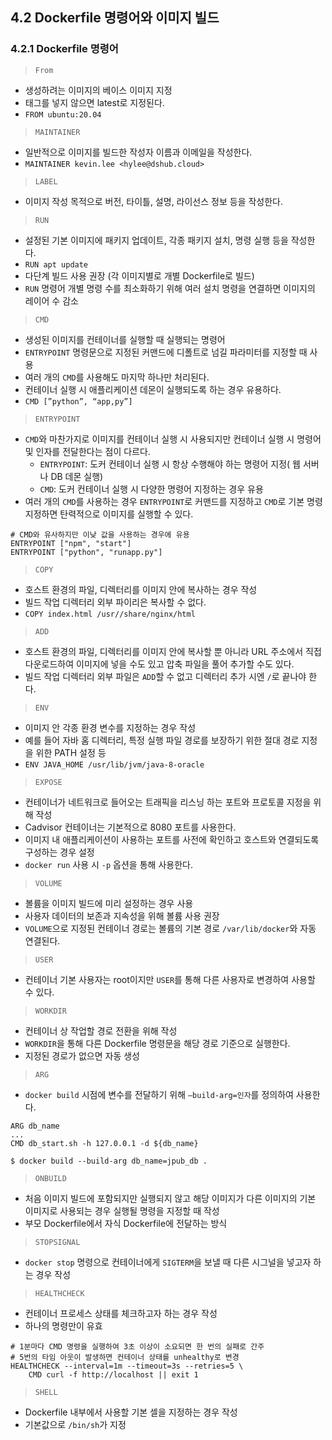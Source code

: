 ## 4.2 Dockerfile 명령어와 이미지 빌드

### 4.2.1 Dockerfile 명령어

> `From`
>
- 생성하려는 이미지의 베이스 이미지 지정
- 태그를 넣지 않으면 latest로 지정된다.
- `FROM ubuntu:20.04`

> `MAINTAINER`
>
- 일반적으로 이미지를 빌드한 작성자 이름과 이메일을 작성한다.
- `MAINTAINER kevin.lee <hylee@dshub.cloud>`

> `LABEL`
>
- 이미지 작성 목적으로 버전, 타이틀, 설명, 라이선스 정보 등을 작성한다.

> `RUN`
>
- 설정된 기본 이미지에 패키지 업데이트, 각종 패키지 설치, 명령 실행 등을 작성한다.
- `RUN apt update`
- 다단계 빌드 사용 권장 (각 이미지별로 개별 Dockerfile로 빌드)
- `RUN` 명령어 개별 명령 수를 최소화하기 위해 여러 설치 명령을 연결하면 이미지의 레이어 수 감소

> `CMD`
>
- 생성된 이미지를 컨테이너를 실행할 때 실행되는 명령어
- `ENTRYPOINT` 명령문으로 지정된 커맨드에 디폴트로 넘길 파라미터를 지정할 때 사용
- 여러 개의 `CMD`를 사용해도 마지막 하나만 처리된다.
- 컨테이너 실행 시 애플리케이션 데몬이 실행되도록 하는 경우 유용하다.
- `CMD [”python”, “app,py”]`

> `ENTRYPOINT`
>
- `CMD`와 마찬가지로 이미지를 컨테이너 실행 시 사용되지만 컨테이너 실행 시 명령어 및 인자를 전달한다는 점이 다르다.
    - `ENTRYPOINT`: 도커 컨테이너 실행 시 항상 수행해야 하는 명령어 지정( 웹 서버나 DB 데몬 실행)
    - `CMD`: 도커 컨테이너 실행 시 다양한 명령어 지정하는 경우 유용
- 여러 개의 `CMD`를 사용하는 경우 `ENTRYPOINT`로 커맨드를 지정하고 `CMD`로 기본 명령 지정하면 탄력적으로 이미지를 실행할 수 있다.

```docker
# CMD와 유사하지만 이낮 값을 사용하는 경우에 유용
ENTRYPOINT ["npm", "start"]
ENTRYPOINT ["python", "runapp.py"]
```

> `COPY`
>
- 호스트 환경의 파일, 디렉터리를 이미지 안에 복사하는 경우 작성
- 빌드 작업 디렉터리 외부 파이리은 복사할 수 없다.
- `COPY index.html /usr//share/nginx/html`

> `ADD`
>
- 호스트 환경의 파일, 디렉터리를 이미지 안에 복사할 뿐 아니라 URL 주소에서 직접 다운로드하여 이미지에 넣을 수도 있고 압축 파일을 풀어 추가할 수도 있다.
- 빌드 작업 디렉터리 외부 파일은 `ADD`할 수 없고 디렉터리 추가 시엔 `/`로 끝나야 한다.

> `ENV`
>
- 이미지 안 각종 환경 변수를 지정하는 경우 작성
- 예를 들어 자바 홈 디렉터리, 특정 실행 파일 경로를 보장하기 위한 절대 경로 지정을 위한 PATH 설정 등
- `ENV JAVA_HOME /usr/lib/jvm/java-8-oracle`

> `EXPOSE`
>
- 컨테이너가 네트워크로 들어오는 트래픽을 리스닝 하는 포트와 프로토콜 지정을 위해 작성
- Cadvisor 컨테이너는 기본적으로 8080 포트를 사용한다.
- 이미지 내 애플리케이션이 사용하는 포트를 사전에 확인하고 호스트와 연결되도록 구성하는 경우 설정
- `docker run` 사용 시 `-p` 옵션을 통해 사용한다.

> `VOLUME`
>
- 볼륨을 이미지 빌드에 미리 설정하는 경우 사용
- 사용자 데이터의 보존과 지속성을 위해 볼륨 사용 권장
- `VOLUME`으로 지정된 컨테이너 경로는 볼륨의 기본 경로 `/var/lib/docker`와 자동 연결된다.

> `USER`
>
- 컨테이너 기본 사용자는 root이지만 `USER`를 통해 다른 사용자로 변경하여 사용할 수 있다.

> `WORKDIR`
>
- 컨테이너 상 작업할 경로 전환을 위해 작성
- `WORKDIR`을 통해 다른 Dockerfile 명령문을 해당 경로 기준으로 실행한다.
- 지정된 경로가 없으면 자동 생성

> `ARG`
>
- `docker build` 시점에 변수를 전달하기 위해 `—build-arg=인자`를 정의하여 사용한다.

```docker
ARG db_name
...
CMD db_start.sh -h 127.0.0.1 -d ${db_name}
```

```docker
$ docker build --build-arg db_name=jpub_db .
```

> `ONBUILD`
>
- 처음 이미지 빌드에 포함되지만 실행되지 않고 해당 이미지가 다른 이미지의 기본 이미지로 사용되는 경우 실행될 명령을 지정할 때 작성
- 부모 Dockerfile에서 자식 Dockerfile에 전달하는 방식

> `STOPSIGNAL`
>
- `docker stop` 명령으로 컨테이너에게 `SIGTERM`을 보낼 때 다른 시그널을 넣고자 하는 경우 작성

> `HEALTHCHECK`
>
- 컨테이너 프로세스 상태를 체크하고자 하는 경우 작성
- 하나의 명령만이 유효

```docker
# 1분마다 CMD 명령을 실행하여 3초 이상이 소요되면 한 번의 실패로 간주
# 5번의 타임 아웃이 발생하면 컨테이너 상태를 unhealthy로 변경
HEALTHCHECK --interval=1m --timeout=3s --retries=5 \
	CMD curl -f http://localhost || exit 1
```

> `SHELL`
>
- Dockerfile 내부에서 사용할 기본 셀을 지정하는 경우 작성
- 기본값으로 `/bin/sh`가 지정
